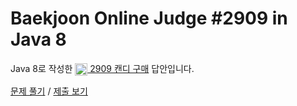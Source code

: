 # Baekjoon Online Judge #2909 in Java 8
Java 8로 작성한 [<img src="https://static.solved.ac/tier_small/4.svg" height="20" align="center">
2909 캔디 구매](https://www.acmicpc.net/problem/2909) 답안입니다.

[문제 풀기](https://www.acmicpc.net/problem/2909) /
[제출 보기](https://www.acmicpc.net/source/86732776)
